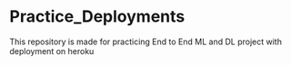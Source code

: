 # Practice_Deployments
This repository is made for practicing End to End ML and DL project with deployment on heroku
